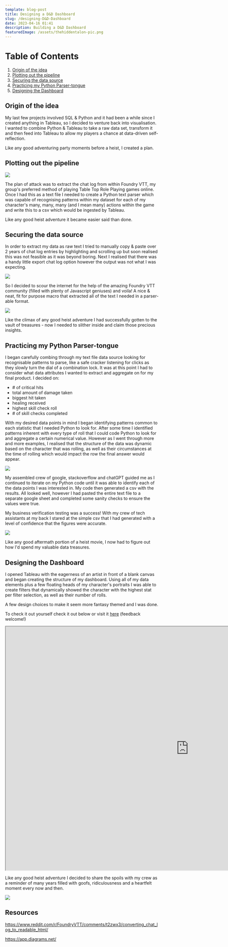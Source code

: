 ```yaml
---
template: blog-post
title: Designing a D&D Dashboard
slug: /designing-D&D-Dashboard
date: 2023-04-16 01:41
description: Building a D&D Dashboard
featuredImage: /assets/thehiddentalon-pic.png
---
```

<!DOCTYPE html>

<html>
<head>
	<title>Table of Contents</title>
</head>
<body>
	<h1>Table of Contents</h1>
	<ol>
		<!-- Link to section 1: Origin of the idea -->
		<li><a href="#section1">Origin of the idea</a></li>
		<!-- Link to section 2: Plotting out the pipeline -->
		<li><a href="#section2">Plotting out the pipeline</a></li>
		<!-- Link to section 3: Securing the data source -->
		<li><a href="#section3">Securing the data source</a></li>
		<!-- Link to section 4: Practicing my Python Parser-tongue-->
		<li><a href="#section4">Practicing my Python Parser-tongue</a></li>
		<!-- Link to section 5: Designing the Dashboard-->
		<li><a href="#section5">Designing the Dashboard</a></li>
	</ol>

<!--StartFragment-->

<!-- Section 1: Origin of the idea --> 

<h2 id="section1">Origin of the idea</h2> 

<p>

M﻿y last few projects involved SQL & Python and it had been a while since I created anything in Tableau, so I decided to venture back into visualisation. I wanted to combine Python & Tableau to take a raw data set, transform it and then feed into Tableau to allow my players a chance at data-driven self-reflection.

L﻿ike any good adventuring party moments before a heist, I created a plan.

</p> 

<!-- Section 2: Plotting out the pipeline --> 

<h2 id="section2">Plotting out the pipeline</h2> 

<p>

![](/assets/drawio_dashboard_plan.drawio.png)

T﻿he plan of attack was to extract the chat log from within Foundry VTT, my group's preferred method of playing Table Top Role Playing games online. Once I had this as a text file I needed to create a Python text parser which was capable of recognising patterns within my dataset for each of my character's many, many, many (and I mean many) actions within the game and write this to a csv which would be ingested by Tableau.

L﻿ike any good heist adventure it became easier said than done.

</p> 

<!-- Section 3: Securing the data source --> 

<h2 id="section3">Securing the data source</h2> 

<p>

I﻿n order to extract my data as raw text I tried to manually copy & paste over 2 years of chat log entries by highlighting and scrolling up but soon realised this was not feasible as it was beyond boring. Next I realised that there was a handy little export chat log option however the output was not what I was expecting.

![](/assets/inbuilt_text_export.png)

So I decided to scour the internet for the help of the amazing Foundry VTT community (filled with plenty of Javascript geniuses) and voila! A nice & neat, fit for purpose macro that extracted all of the text I needed in a parser-able format.

![](/assets/redditmacro.png)

Like the climax of any good heist adventure I﻿ had successfully gotten to the vault of treasures - now I needed to slither inside and claim those precious insights.

</p> 

<!-- Section 4: Practicing my Python Parser-tongue --> 

<h2 id="section4">Practicing my Python Parser-tongue</h2> 

<p>

</p> 

I﻿ began carefully combing through my text file data source looking for recognisable patterns to parse, like a safe cracker listening for clicks as they slowly turn the dial of a combination lock. It was at this point I had to consider what data attributes I wanted to extract and aggregate on for my final product. I decided on:

* \# of critical hits
* t﻿otal amount of damage taken
* b﻿iggest hit taken
* h﻿ealing received
* h﻿ighest skill check roll
* \#﻿ of skill checks completed

W﻿ith my desired data points in mind I began identifying patterns common to each statistic that I needed Python to look for. After some time I identified patterns inherent with every type of roll that I could code Python to look for and aggregate a certain numerical value. However as I went through more and more examples, I realised that the structure of the data was dynamic based on the character that was rolling, as well as their circumstances at the time of rolling which would impact the row the final answer would appear.

![](/assets/identifying_parse_patterns.png)

My assembled crew of google, stackoverflow and chatGPT guided me as I continued to iterate on my Python code until it was able to identify each of the data points I was interested in. My code then generated a csv with the results. All looked well, however I had pasted the entire text file to a separate google sheet and completed some sanity checks to ensure the values were true.

M﻿y business verification testing was a success! W﻿ith my crew of tech assistants at my back I stared at the simple csv that I had generated with a level of confidence that the figures were accurate.

![](/assets/final_csv_output.png)

L﻿ike any good aftermath portion of a heist movie, I now had to figure out how I'd spend my valuable data treasures.

<!-- Section 5: Designing the Dashboard --> 

<h2 id="section5">Designing the Dashboard</h2> 

<p>

I﻿ opened Tableau with the eagerness of an artist in front of a blank canvas and began creating the structure of my dashboard. Using all of my data elements plus a few floating heads of my character's portraits I was able to create filters that dynamically showed the character with the highest stat per filter selection, as well as their number of rolls.

A﻿ few design choices to make it seem more fantasy themed and I was done.

T﻿o check it out yourself check it out below or visit it [here](https://public.tableau.com/views/DND_DASHBOARD_TEST/TheExposedTally?:language=en-GB&:display_count=n&:origin=viz_share_link) (feedback welcome!)

<iframe src="https://public.tableau.com/views/DND_DASHBOARD_TEST/TheExposedTally?:showVizHome=no&embed=true"width="1200" height="800"

\></iframe>

L﻿ike any good heist adventure I decided to share the spoils with my crew as a reminder of many years filled with goofs, ridiculousness and a heartfelt moment every now and then.

![](/assets/sharing_treasures.png)

## R﻿esources

https://www.reddit.com/r/FoundryVTT/comments/t2zwx3/converting_chat_log_to_readable_html/

https://app.diagrams.net/